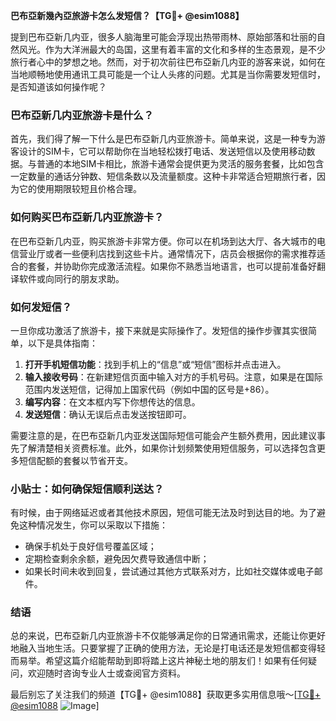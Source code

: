 **巴布亞新幾內亞旅游卡怎么发短信？【TG💪+ @esim1088】**

提到巴布亞新几内亚，很多人脑海里可能会浮现出热带雨林、原始部落和壮丽的自然风光。作为大洋洲最大的岛国，这里有着丰富的文化和多样的生态景观，是不少旅行者心中的梦想之地。然而，对于初次前往巴布亞新几内亚的游客来说，如何在当地顺畅地使用通讯工具可能是一个让人头疼的问题。尤其是当你需要发短信时，是否知道该如何操作呢？

### 巴布亞新几内亚旅游卡是什么？
首先，我们得了解一下什么是巴布亞新几内亚旅游卡。简单来说，这是一种专为游客设计的SIM卡，它可以帮助你在当地轻松拨打电话、发送短信以及使用移动数据。与普通的本地SIM卡相比，旅游卡通常会提供更为灵活的服务套餐，比如包含一定数量的通话分钟数、短信条数以及流量额度。这种卡非常适合短期旅行者，因为它的使用期限较短且价格合理。

### 如何购买巴布亞新几内亚旅游卡？
在巴布亞新几内亚，购买旅游卡非常方便。你可以在机场到达大厅、各大城市的电信营业厅或者一些便利店找到这些卡片。通常情况下，店员会根据你的需求推荐适合的套餐，并协助你完成激活流程。如果你不熟悉当地语言，也可以提前准备好翻译软件或向同行的朋友求助。

### 如何发短信？
一旦你成功激活了旅游卡，接下来就是实际操作了。发短信的操作步骤其实很简单，以下是具体指南：

1. **打开手机短信功能**：找到手机上的“信息”或“短信”图标并点击进入。
2. **输入接收号码**：在新建短信页面中输入对方的手机号码。注意，如果是在国际范围内发送短信，记得加上国家代码（例如中国的区号是+86）。
3. **编写内容**：在文本框内写下你想传达的信息。
4. **发送短信**：确认无误后点击发送按钮即可。

需要注意的是，在巴布亞新几内亚发送国际短信可能会产生额外费用，因此建议事先了解清楚相关资费标准。此外，如果你计划频繁使用短信服务，可以选择包含更多短信配额的套餐以节省开支。

### 小贴士：如何确保短信顺利送达？
有时候，由于网络延迟或者其他技术原因，短信可能无法及时到达目的地。为了避免这种情况发生，你可以采取以下措施：
- 确保手机处于良好信号覆盖区域；
- 定期检查剩余余额，避免因欠费导致通信中断；
- 如果长时间未收到回复，尝试通过其他方式联系对方，比如社交媒体或电子邮件。

### 结语
总的来说，巴布亞新几内亚旅游卡不仅能够满足你的日常通讯需求，还能让你更好地融入当地生活。只要掌握了正确的使用方法，无论是打电话还是发短信都变得轻而易举。希望这篇介绍能帮助到即将踏上这片神秘土地的朋友们！如果有任何疑问，欢迎随时咨询专业人士或查阅官方资料。

最后别忘了关注我们的频道【TG💪+ @esim1088】获取更多实用信息哦～[[TG💪+ @esim1088](https://t.me/s/esim1088) ![Image](https://i.postimg.cc/4NQfJmqS/Snipaste-2025-05-13-00-14-12.png)]